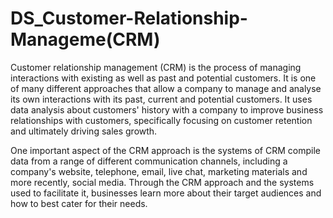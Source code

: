 # DS_Customer-Relationship-Manageme(CRM)

Customer relationship management (CRM) is the process of managing interactions with existing as well as past and potential customers. It is one of many different approaches that allow a company to manage and analyse its own interactions with its past, current and potential customers. It uses data analysis about customers' history with a company to improve business relationships with customers, specifically focusing on customer retention and ultimately driving sales growth.

One important aspect of the CRM approach is the systems of CRM compile data from a range of different communication channels, including a company's website, telephone, email, live chat, marketing materials and more recently, social media. Through the CRM approach and the systems used to facilitate it, businesses learn more about their target audiences and how to best cater for their needs. 
